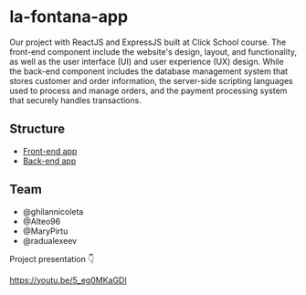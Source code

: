 # la-fontana-app

Our project with ReactJS and ExpressJS built at Click School course. The front-end component include the website's design, layout, and functionality, as well as the user interface (UI) and user experience (UX) design. While the back-end  component includes the database management system that stores customer and order information, the server-side scripting languages used to process and manage orders, and the payment processing system that securely handles transactions.

## Structure

- [Front-end app](/client)
- [Back-end app](/server)

## Team

- @ghilannicoleta
- @Alteo96
- @MaryPirtu
- @radualexeev

Project presentation :point_down:

https://youtu.be/5_eg0MKaGDI

